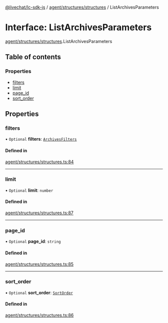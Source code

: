 [@livechat/lc-sdk-js](../README.md) / [agent/structures/structures](../modules/agent_structures_structures.md) / ListArchivesParameters

# Interface: ListArchivesParameters

[agent/structures/structures](../modules/agent_structures_structures.md).ListArchivesParameters

## Table of contents

### Properties

- [filters](agent_structures_structures.ListArchivesParameters.md#filters)
- [limit](agent_structures_structures.ListArchivesParameters.md#limit)
- [page\_id](agent_structures_structures.ListArchivesParameters.md#page_id)
- [sort\_order](agent_structures_structures.ListArchivesParameters.md#sort_order)

## Properties

### filters

• `Optional` **filters**: [`ArchivesFilters`](agent_structures_filters.ArchivesFilters.md)

#### Defined in

[agent/structures/structures.ts:84](https://github.com/livechat/lc-sdk-js/blob/1fa827f/src/agent/structures/structures.ts#L84)

___

### limit

• `Optional` **limit**: `number`

#### Defined in

[agent/structures/structures.ts:87](https://github.com/livechat/lc-sdk-js/blob/1fa827f/src/agent/structures/structures.ts#L87)

___

### page\_id

• `Optional` **page\_id**: `string`

#### Defined in

[agent/structures/structures.ts:85](https://github.com/livechat/lc-sdk-js/blob/1fa827f/src/agent/structures/structures.ts#L85)

___

### sort\_order

• `Optional` **sort\_order**: [`SortOrder`](../enums/agent_structures_structures.SortOrder.md)

#### Defined in

[agent/structures/structures.ts:86](https://github.com/livechat/lc-sdk-js/blob/1fa827f/src/agent/structures/structures.ts#L86)
